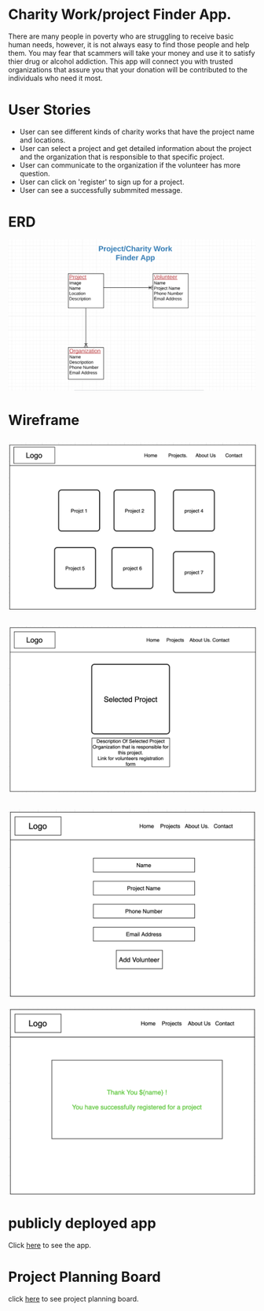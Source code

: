 # Charity Work/project Finder App.
  There are many people in poverty who are struggling to receive basic human needs, however, it is not always easy to find those people and help them. You may fear that scammers will take your money and use it to satisfy thier drug or alcohol addiction. This app will connect you with trusted organizations that assure you that your donation will be contributed to the individuals who need it most.

# User Stories
* User can see different kinds of charity works that have the project name and locations.
* User can select a project and get detailed information about the project and the organization that is responsible to that specific project.
* User can communicate to the organization if the volunteer has more question.
* User can click on 'register' to sign up for a project.
* User can see a successfully submmited message.

# ERD 
![ERD Image](client/public/charity_erd.png)

# Wireframe
![Wireframe Image](client/public/charity_wf.png)
---
![Wireframe Image](client/public/charity_wf-2.png)
---
![Wireframe Image](client/public/charity_wf-3.png)
---
![Wireframe Image](./client/public/charity_wf-4.png)

# publicly deployed app
Click [here](https://my-charity-app.herokuapp.com/) to see the app.
# Project Planning Board
click [here](https://github.com/sophiemar27/my-charity-app/projects/1) to see project planning board.


  